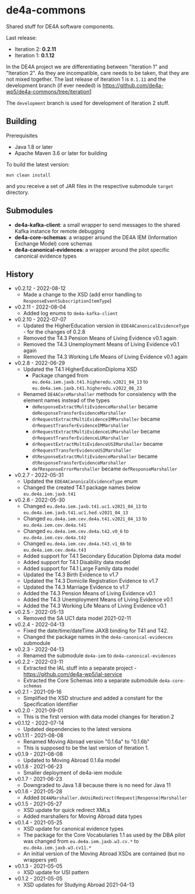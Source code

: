 # de4a-commons

Shared stuff for DE4A software components.

Last release: 
* Iteration 2: **0.2.11**
* Iteration 1: **0.1.12**

In the DE4A project we are differentiating between "Iteration 1" and "Iteration 2". As they are incompatible, care needs to be taken, that they are not mixed together.
The last release of Iteration 1 is `0.1.11` and the development branch (if ever needed) is https://github.com/de4a-wp5/de4a-commons/tree/iteration1

The `development` branch is used for development of Iteration 2 stuff.

## Building

Prerequisites
* Java 1.8 or later
* Apache Maven 3.6 or later for building

To build the latest version:

```shell
mvn clean install
```

and you receive a set of JAR files in the respective submodule `target` directory.

## Submodules

* **de4a-kafka-client**: a small wrapper to send messages to the shared Kafka instance for remote debugging
* **de4a-core-schemas**: a wrapper around the DE4A IEM (Information Exchange Model) core schemas
* **de4a-canonical-evidences**: a wrapper around the pilot specific canonical evidence types

## History

* v0.2.12 - 2022-08-12
    * Made a change to the XSD (add error handling to `ResponseEventSubscriptionItemType`)
* v0.2.11 - 2022-08-04
    * Added log enums to `de4a-kafka-client`
* v0.2.10 - 2022-07-07
    * Updated the HigherEducation version in `EDE4ACanonicalEvidenceType` - for the changes of 0.2.8
    * Removed the T4.3 Pension Means of Living Evidence v0.1 again
    * Removed the T4.3 Unemployment Means of Living Evidence v0.1 again
    * Removed the T4.3 Working Life Means of Living Evidence v0.1 again
* v0.2.8 - 2022-06-29
    * Updated the T4.1 HigherEducationDiploma XSD
        * Package changed from `eu.de4a.iem.jaxb.t41.higheredu.v2021_04_13` to `eu.de4a.iem.jaxb.t41.higheredu.v2022_06_23`
    * Renamed `DE4ACoreMarshaller` methods for consistency with the element names instead of the types
        * `deResponseExtractMultiEvidenceMarshaller` became `deResponseTransferEvidenceMarshaller`
        * `drRequestExtractMultiEvidenceIMMarshaller` became `drRequestTransferEvidenceIMMarshaller`
        * `drRequestExtractMultiEvidenceLUMarshaller` became `drRequestTransferEvidenceLUMarshaller`
        * `drRequestExtractMultiEvidenceUSIMarshaller` became `drRequestTransferEvidenceUSIMarshaller`
        * `dtResponseExtractMultiEvidenceMarshaller` became `dtResponseTransferEvidenceMarshaller`
        * `defResponseErrorMarshaller` became `defResponseMarshaller`
* v0.2.7 - 2022-05-31
    * Updated the `EDE4ACanonicalEvidenceType` enum
    * Changed the created T4.1 package names below `eu.de4a.iem.jaxb.t41`
* v0.2.6 - 2022-05-30
    * Changed `eu.de4a.iem.jaxb.t41.uc1.v2021_04_13` to `eu.de4a.iem.jaxb.t41.uc1.hed.v2021_04_13`
    * Changed `eu.de4a.iem.cev.de4a.t41.v2021_04_13` to `eu.de4a.iem.cev.de4a.t41`
    * Changed `eu.de4a.iem.cev.de4a.t42.v0_6` to `eu.de4a.iem.cev.de4a.t42`
    * Changed `eu.de4a.iem.cev.de4a.t43.v1_6b` to `eu.de4a.iem.cev.de4a.t43`
    * Added support for T4.1 Secondary Education Diploma data model
    * Added support for T4.1 Disability data model
    * Added support for T4.1 Large Family data model
    * Updated the T4.3 Birth Evidence to v1.7
    * Updated the T4.3 Domicile Registration Evidence to v1.7
    * Updated the T4.3 Marriage Evidence to v1.7
    * Added the T4.3 Pension Means of Living Evidence v0.1
    * Added the T4.3 Unemployment Means of Living Evidence v0.1
    * Added the T4.3 Working Life Means of Living Evidence v0.1
* v0.2.5 - 2022-05-13
    * Removed the SA UC1 data model 2021-02-11
* v0.2.4 - 2022-04-13
    * Fixed the date/time/dateTime JAXB binding for T41 and T42.
    * Changed the package names in the `de4a-canonical-evidences` submodule
* v0.2.3 - 2022-04-13
    * Renamed the submodule `de4a-iem` to `de4a-canonical-evidences`
* v0.2.2 - 2022-03-11
    * Extracted the IAL stuff into a separate project - https://github.com/de4a-wp5/ial-service
    * Extracted the Core Schemas into a separate submodule `de4a-core-schemas`
* v0.2.1 - 2021-09-16
    * Simplified the XSD structure and added a constant for the Specification Identifier
* v0.2.0 - 2021-09-01
    * This is the first version with data model changes for Iteration 2
* v0.1.12 - 2022-07-14
    * Updated dependencies to the latest versions
* v0.1.11 - 2021-08-08
    * Renamed Moving Abroad version "0.1.6a" to "0.1.6b"
    * This is supposed to be the last version of Iteration 1.
* v0.1.9 - 2021-08-08
    * Updated to Moving Abroad 0.1.6a model
* v0.1.8 - 2021-06-23
    * Smaller deployment of de4a-iem module
* v0.1.7 - 2021-06-23
    * Downgraded to Java 1.8 because there is no need for Java 11
* v0.1.6 - 2021-05-28
    * Added `DE4AMarshaller.deUsiRedirect(Request|Response)Marshaller`
* v0.1.5 - 2021-05-27
    * XSD update for quick redirect XMLs
    * Added marshallers for Moving Abroad data types
* v0.1.4 - 2021-05-25
    * XSD update for canonical evidence types
    * The package for the Core Vocabularies 1.1 as used by the DBA pilot was changed from `eu.de4a.iem.jaxb.w3.cv.*` to `eu.de4a.iem.jaxb.w3.cv11.*`
    * An initial version of the Moving Abroad XSDs are contained (but no wrappers yet)
* v0.1.3 - 2021-05-05
    * XSD update for USI pattern
* v0.1.2 - 2021-05-05
    * XSD updates for Studying Abroad 2021-04-13

